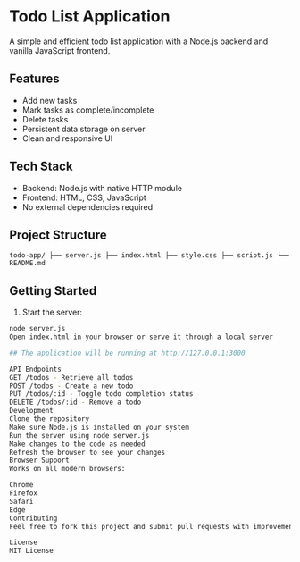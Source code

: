 # Todo List Application

A simple and efficient todo list application with a Node.js backend and vanilla JavaScript frontend.

## Features

- Add new tasks
- Mark tasks as complete/incomplete
- Delete tasks
- Persistent data storage on server
- Clean and responsive UI

## Tech Stack

- Backend: Node.js with native HTTP module
- Frontend: HTML, CSS, JavaScript
- No external dependencies required

## Project Structure
    todo-app/ ├── server.js ├── index.html ├── style.css ├── script.js └── README.md

## Getting Started

1. Start the server:
```bash
node server.js
Open index.html in your browser or serve it through a local server

## The application will be running at http://127.0.0.1:3000

API Endpoints
GET /todos - Retrieve all todos
POST /todos - Create a new todo
PUT /todos/:id - Toggle todo completion status
DELETE /todos/:id - Remove a todo
Development
Clone the repository
Make sure Node.js is installed on your system
Run the server using node server.js
Make changes to the code as needed
Refresh the browser to see your changes
Browser Support
Works on all modern browsers:

Chrome
Firefox
Safari
Edge
Contributing
Feel free to fork this project and submit pull requests with improvements.

License
MIT License
